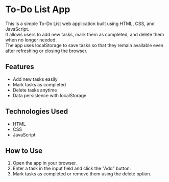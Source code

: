 # To-Do List App

This is a simple To-Do List web application built using HTML, CSS, and JavaScript.  
It allows users to add new tasks, mark them as completed, and delete them when no longer needed.  
The app uses localStorage to save tasks so that they remain available even after refreshing or closing the browser.

## Features
- Add new tasks easily  
- Mark tasks as completed  
- Delete tasks anytime  
- Data persistence with localStorage  

## Technologies Used
- HTML  
- CSS  
- JavaScript  

## How to Use
1. Open the app in your browser.  
2. Enter a task in the input field and click the "Add" button.  
3. Mark tasks as completed or remove them using the delete option.  
